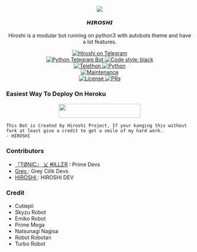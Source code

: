 <p align="center">
  <img src="https://telegra.ph/file/aeba6ea2125aa7774b1b5.jpg">
</p>

<h4><p align="center"> 𝙃𝙄𝙍𝙊𝙎𝙃𝙄 </p></h4>

<p align="center">Hiroshi is a modular bot running on python3 with autobots theme and have a lot features.</p>

<p align="center">
<a href="https://t.me/HiroshiMusicBot"> <img src="https://img.shields.io/badge/HIROSHI-blue?&logo=telegram" alt="Hiroshi on Telegram" /> </a><br>
<a href="https://python-telegram-bot.org"> <img src="https://img.shields.io/badge/PTB-13.9.0-white?&style=flat-round&logo=github" alt="Python Telegram Bot" /> </a>
<a href="https://github.com/psf/black"><img alt="Code style: black" src="https://img.shields.io/badge/code%20style-black-000000.svg"></a><br>
<a href="https://docs.telethon.dev"> <img src="https://img.shields.io/badge/Telethon-1.24.0-red?&style=flat-round&logo=github" alt="Telethon" /> </a>
<a href="https://docs.python.org"> <img src="https://img.shields.io/badge/Python-3.10.1-purple?&style=flat-round&logo=python" alt="Python" /> </a><br>
<a href="https://GitHub.com/UserbotMaps/Hiroshi"> <img src="https://img.shields.io/badge/Maintained-Yes-yellow.svg" alt="Maintenance" /> </a><br>
<a href="https://github.com/UserbotMaps/Hiroshi/blob/main/LICENSE"> <img src="https://img.shields.io/badge/License-GPLv3-blue.svg" alt="License" /> </a>
<a href="https://makeapullrequest.com"> <img src="https://img.shields.io/badge/PRs-Welcome-blue.svg?style=flat-round" alt="PRs" /> </a>
</p>

### Easiest Way To Deploy On Heroku 

<p align="center"><a href="https://heroku.com/deploy?template=https://github.com/Neehh/TurboRobot"> <img src="https://img.shields.io/badge/Deploy%20To%20Heroku-black?style=for-the-badge&logo=heroku" width="220" height="38.45"/></a></p>

```
This Bot is Created by Hiroshi Project, If your kanging this without fork at least give a credit to get a smile of my hard work. 
- HIROSHI
```

### Contributors
- [『TØNIC』 乂 ₭ILLΣR](https://github.com/Tonic990) : Prime Devs
- [ Grey ](https://github.com/grey423) : Grey Cilik Devs 
- [ HIROSHI ](https://github.com/UserbotMaps) : HIROSHI DEV

### Credit
- Cutiepii
- Skyzu Robot
- Emiko Robot
- Prime Mega
- Natsunagi Nagisa
- Robot Robotan
- Turbo Robot
